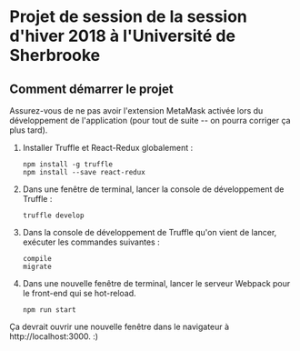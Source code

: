# Projet de session de la session d'hiver 2018 à l'Université de Sherbrooke

## Comment démarrer le projet

Assurez-vous de ne pas avoir l'extension MetaMask activée lors du développement de l'application (pour tout de suite -- on pourra corriger ça plus tard).

1. Installer Truffle et React-Redux globalement :

    ```
    npm install -g truffle
    npm install --save react-redux
    ```

2. Dans une fenêtre de terminal, lancer la console de développement de Truffle :

    ```
    truffle develop
    ```

3. Dans la console de développement de Truffle qu'on vient de lancer, exécuter les commandes suivantes : 

    ```
    compile
    migrate
    ```

4. Dans une nouvelle fenêtre de terminal, lancer le serveur Webpack pour le front-end qui se hot-reload.

    ``` 
    npm run start
    ```

Ça devrait ouvrir une nouvelle fenêtre dans le navigateur à http://localhost:3000. :)